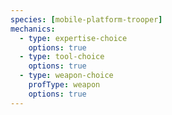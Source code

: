 ```yaml
---
species: [mobile-platform-trooper]
mechanics:
  - type: expertise-choice
    options: true
  - type: tool-choice
    options: true
  - type: weapon-choice
    profType: weapon
    options: true
---
```

